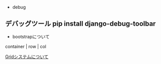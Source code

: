 - debug

デバッグツール
pip install django-debug-toolbar
---

- bootstrapについて

container
    |
    row
       |
        col

[Gridシステムについて](http://websae.net/twitter-bootstrap-grid-system-21060224/)


